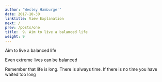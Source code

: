 ```yaml
---
author: "Wesley Hamburger"
date: 2017-10-30
linktitle: View Explanation
next: /
prev: /posts/one
title:  9. Aim to live a balanced life
weight: 9
---
```


Aim to live a balanced life

Even extreme lives can be balanced

Remember that life is long. There is always time. If there is no time you have waited too long
